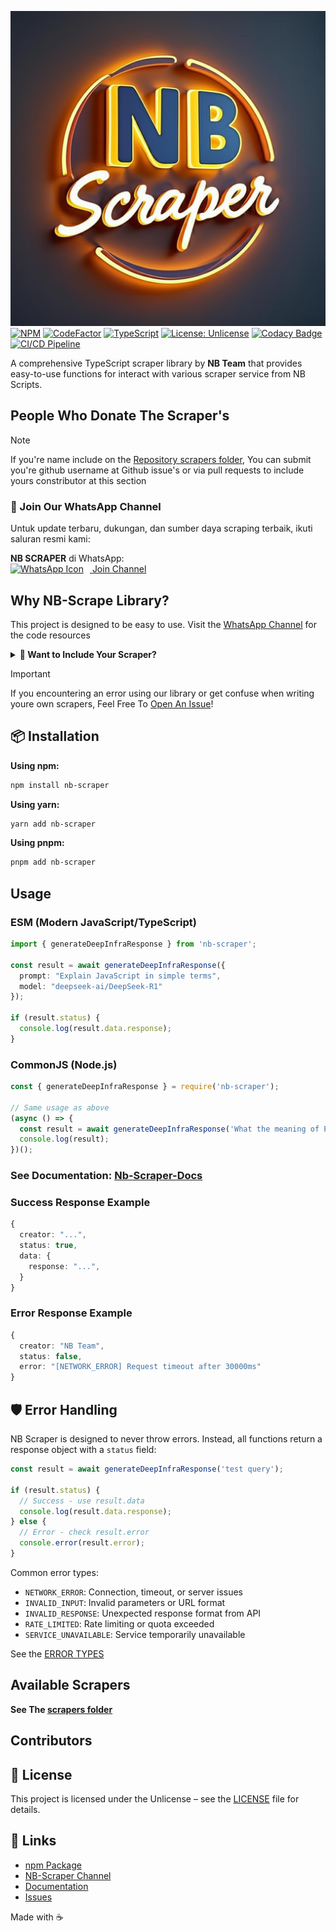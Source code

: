 [![icon](public/logo.png)](https://whatsapp.com/channel/0029Vb5EZCjIiRotHCI1213L)
[![NPM](https://nodei.co/npm/nb-scraper.png)](https://npmjs.org/package/nb-scraper)
[![CodeFactor](https://www.codefactor.io/repository/github/chakszzz/nb-scraper/badge)](https://www.codefactor.io/repository/github/chakszzz/nb-scraper)
[![TypeScript](https://img.shields.io/badge/TypeScript-007ACC?logo=typescript&logoColor=white)](https://typescriptlang.org)
[![License: Unlicense](https://img.shields.io/badge/license-Unlicense-blue.svg)](http://unlicense.org/)
[![Codacy Badge](https://app.codacy.com/project/badge/Grade/f7c79559f8d44dd49ee3fc69bc77aef3)](https://app.codacy.com?utm_source=gh&utm_medium=referral&utm_content=&utm_campaign=Badge_grade)
[![CI/CD Pipeline](https://github.com/Chakszzz/NB-Scraper/actions/workflows/ci.yml/badge.svg)](https://github.com/Chakszzz/NB-Scraper/actions/workflows/ci.yml)

A comprehensive TypeScript scraper library by **NB Team** that provides easy-to-use functions for interact with various scraper service from NB Scripts.

## People Who Donate The Scraper's
<!-- readme: fongsidev,lemonsync,najmyw,yogikid -start -->
<!-- readme: fongsidev,lemonsync,najmyw,yogikid -end -->
> [!NOTE]
> If you're name include on the [Repository scrapers folder](app/scrapers), You can submit you're github username at Github issue's  or via pull requests to include yours constributor at this section

### 📢 Join Our WhatsApp Channel
Untuk update terbaru, dukungan, dan sumber daya scraping terbaik, ikuti saluran resmi kami:

**NB SCRAPER** di WhatsApp:  
<a href="https://whatsapp.com/channel/0029Vb5EZCjIiRotHCI1213L">
  <img src="https://static.whatsapp.net/rsrc.php/v3/yP/r/rYZqPCBaG70.png" 
       width="30" 
       style="margin-right:10px" 
       loading="lazy" 
       alt="WhatsApp Icon">
</a> [Join Channel](https://whatsapp.com/channel/0029Vb5EZCjIiRotHCI1213L)

## Why NB-Scrape Library?

This project is designed to be easy to use. Visit the [WhatsApp Channel](https://whatsapp.com/channel/0029Vb5EZCjIiRotHCI1213L) for the code resources

<details>
<summary><b>🔽 Want to Include Your Scraper?</b></summary>

1. **Fork the repository** [here](https://github.com/Chakszzz/NB-Scraper/fork)
2. **Create a new branch**: `git checkout -b feature/new-scraper`
3. **Add your scraper** on `app/scrapers/`
4. **Add comprehensive tests** in `integration-tests/` (optional)
5. **Submit a pull request**

Pro Tip: Join our [WhatsApp Channel](https://whatsapp.com/channel/0029Vb5EZCjIiRotHCI1213L) for contribution support!
</details>

> [!IMPORTANT]
> If you encountering an error using our library or get confuse when writing youre own scrapers, Feel Free To [Open An Issue](https://github.com/chakszzz/nb-scraper/issues)!

## 📦 Installation
**Using npm:**
```bash
npm install nb-scraper
```
**Using yarn:**
```bash
yarn add nb-scraper
```
**Using pnpm:**
```bash
pnpm add nb-scraper
```

## Usage

### ESM (Modern JavaScript/TypeScript)

```typescript
import { generateDeepInfraResponse } from 'nb-scraper';

const result = await generateDeepInfraResponse({
  prompt: "Explain JavaScript in simple terms",
  model: "deepseek-ai/DeepSeek-R1"
});

if (result.status) {
  console.log(result.data.response);
}
```

### CommonJS (Node.js)

```javascript
const { generateDeepInfraResponse } = require('nb-scraper');

// Same usage as above
(async () => {
  const result = await generateDeepInfraResponse('What the meaning of Pahlawan Indonesia?');
  console.log(result);
})();
```
### See Documentation: [Nb-Scraper-Docs](https://nb-scraper.js.org)
### Success Response Example

```typescript
{
  creator: "...",
  status: true,
  data: {
    response: "...", 
  }
}
```

### Error Response Example

```typescript
{
  creator: "NB Team",
  status: false,
  error: "[NETWORK_ERROR] Request timeout after 30000ms"
}
```

## 🛡️ Error Handling

NB Scraper is designed to never throw errors. Instead, all functions return a response object with a `status` field:

```typescript
const result = await generateDeepInfraResponse('test query');

if (result.status) {
  // Success - use result.data
  console.log(result.data.response);
} else {
  // Error - check result.error
  console.error(result.error);
}
```

Common error types:
- `NETWORK_ERROR`: Connection, timeout, or server issues
- `INVALID_INPUT`: Invalid parameters or URL format
- `INVALID_RESPONSE`: Unexpected response format from API
- `RATE_LIMITED`: Rate limiting or quota exceeded
- `SERVICE_UNAVAILABLE`: Service temporarily unavailable

See the [ERROR TYPES](app/types.ts)

## Available Scrapers
**See The [scrapers folder](app/scrapers)**

## Contributors

<!-- readme: collaborators,contributors -start -->
<!-- readme: collaborators,contributors -end -->

## 📄 License

This project is licensed under the Unlicense – see the [LICENSE](LICENSE) file for details.

## 🔗 Links
- [npm Package](https://www.npmjs.com/package/nb-scraper)
- [NB-Scraper Channel](https://whatsapp.com/channel/0029Vb5EZCjIiRotHCI1213L)
- [Documentation](https://nb-scraper.js.org)
- [Issues](https://github.com/chakszzz/nb-scraper/issues)

Made with ☕